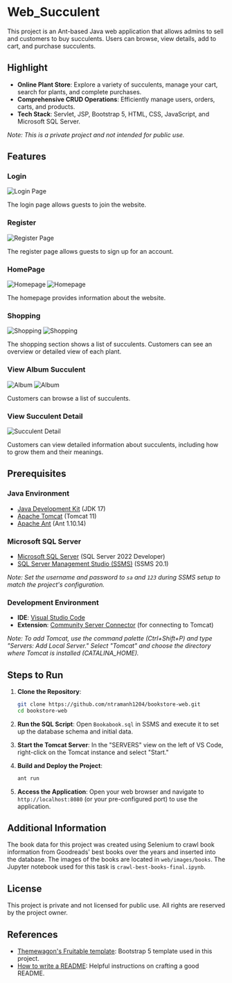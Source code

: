 # Web_Succulent

This project is an Ant-based Java web application that allows admins to sell and customers to buy succulents. Users can browse, view details, add to cart, and purchase succulents.

## Highlight

- **Online Plant Store**: Explore a variety of succulents, manage your cart, search for plants, and complete purchases.
- **Comprehensive CRUD Operations**: Efficiently manage users, orders, carts, and products.
- **Tech Stack**: Servlet, JSP, Bootstrap 5, HTML, CSS, JavaScript, and Microsoft SQL Server.

*Note: This is a private project and not intended for public use.*

## Features

### Login

![Login Page](./image/login.png)

The login page allows guests to join the website.

### Register

![Register Page](./image/register.png)

The register page allows guests to sign up for an account.

### HomePage

![Homepage](./image/homepage.png)
![Homepage](./image/homepage2.png)

The homepage provides information about the website.

### Shopping

![Shopping](./image/shopping.png)
![Shopping](./image/shopping2.png)

The shopping section shows a list of succulents. Customers can see an overview or detailed view of each plant.

### View Album Succulent

![Album](./image/album.png)
![Album](./image/album2.png)

Customers can browse a list of succulents.

### View Succulent Detail

![Succulent Detail](./image/albumDetail.png)

Customers can view detailed information about succulents, including how to grow them and their meanings.

## Prerequisites

### Java Environment

- [Java Development Kit](https://www.oracle.com/java/technologies/downloads) (JDK 17)
- [Apache Tomcat](https://tomcat.apache.org/download-11.cgi) (Tomcat 11)
- [Apache Ant](https://ant.apache.org/bindownload.cgi) (Ant 1.10.14)

### Microsoft SQL Server

- [Microsoft SQL Server](https://www.microsoft.com/en-us/sql-server/sql-server-downloads) (SQL Server 2022 Developer)
- [SQL Server Management Studio (SSMS)](https://learn.microsoft.com/en-us/sql/ssms/download-sql-server-management-studio-ssms) (SSMS 20.1)

*Note: Set the username and password to `sa` and `123` during SSMS setup to match the project's configuration.*

### Development Environment

- **IDE**: [Visual Studio Code](https://code.visualstudio.com/download)
- **Extension**: [Community Server Connector](https://marketplace.visualstudio.com/items?itemName=redhat.vscode-community-server-connector) (for connecting to Tomcat)

*Note: To add Tomcat, use the command palette (Ctrl+Shift+P) and type "Servers: Add Local Server." Select "Tomcat" and choose the directory where Tomcat is installed (CATALINA_HOME).*

## Steps to Run

1. **Clone the Repository**: 
   ```bash
   git clone https://github.com/ntramanh1204/bookstore-web.git
   cd bookstore-web
   ```

2. **Run the SQL Script**: 
   Open `Bookabook.sql` in SSMS and execute it to set up the database schema and initial data.

3. **Start the Tomcat Server**: 
   In the "SERVERS" view on the left of VS Code, right-click on the Tomcat instance and select "Start."

4. **Build and Deploy the Project**: 
   ```bash
   ant run
   ```

5. **Access the Application**: 
   Open your web browser and navigate to `http://localhost:8080` (or your pre-configured port) to use the application.

## Additional Information

The book data for this project was created using Selenium to crawl book information from Goodreads' best books over the years and inserted into the database. The images of the books are located in `web/images/books`. The Jupyter notebook used for this task is `crawl-best-books-final.ipynb`.

## License

This project is private and not licensed for public use. All rights are reserved by the project owner.

## References

- [Themewagon's Fruitable template](https://themewagon.com/themes/fruitables-free/): Bootstrap 5 template used in this project.
- [How to write a README](https://github.com/banesullivan/README): Helpful instructions on crafting a good README.